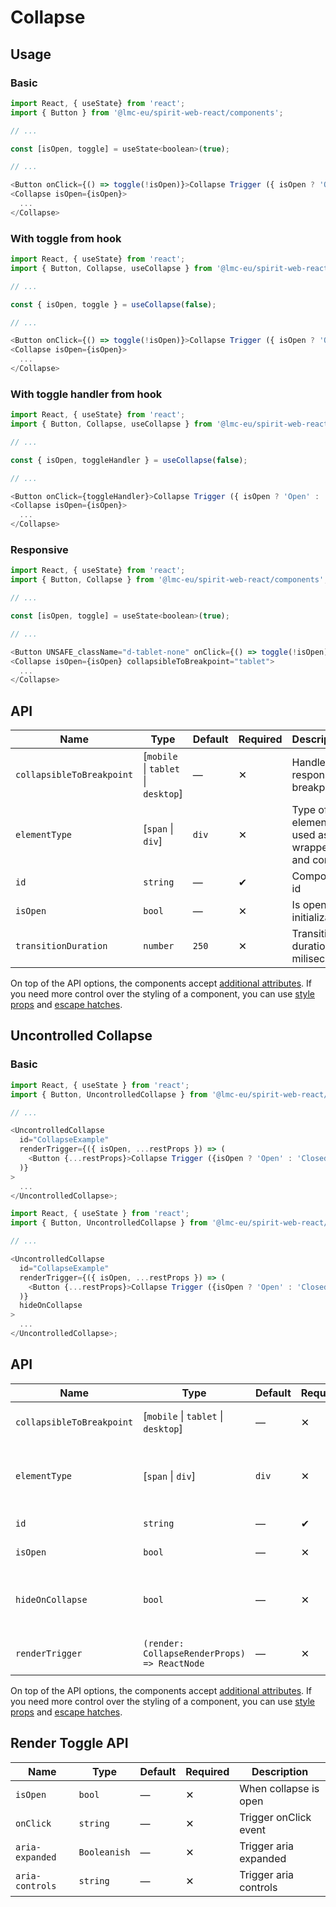 # Collapse

## Usage

### Basic

```javascript
import React, { useState} from 'react';
import { Button } from '@lmc-eu/spirit-web-react/components';

// ...

const [isOpen, toggle] = useState<boolean>(true);

// ...

<Button onClick={() => toggle(!isOpen)}>Collapse Trigger ({ isOpen ? 'Open' : 'Closed' })</Button>
<Collapse isOpen={isOpen}>
  ...
</Collapse>
```

### With toggle from hook

```javascript
import React, { useState} from 'react';
import { Button, Collapse, useCollapse } from '@lmc-eu/spirit-web-react/components';

// ...

const { isOpen, toggle } = useCollapse(false);

// ...

<Button onClick={() => toggle(!isOpen)}>Collapse Trigger ({ isOpen ? 'Open' : 'Closed' })</Button>
<Collapse isOpen={isOpen}>
  ...
</Collapse>
```

### With toggle handler from hook

```javascript
import React, { useState} from 'react';
import { Button, Collapse, useCollapse } from '@lmc-eu/spirit-web-react/components';

// ...

const { isOpen, toggleHandler } = useCollapse(false);

// ...

<Button onClick={toggleHandler}>Collapse Trigger ({ isOpen ? 'Open' : 'Closed' })</Button>
<Collapse isOpen={isOpen}>
  ...
</Collapse>
```

### Responsive

```javascript
import React, { useState} from 'react';
import { Button, Collapse } from '@lmc-eu/spirit-web-react/components';

// ...

const [isOpen, toggle] = useState<boolean>(true);

// ...

<Button UNSAFE_className="d-tablet-none" onClick={() => toggle(!isOpen)}>Collapse Trigger ({ isOpen ? 'Open' : 'Closed' })</Button>
<Collapse isOpen={isOpen} collapsibleToBreakpoint="tablet">
  ...
</Collapse>
```

## API

| Name                      | Type                                | Default | Required | Description                                 |
| ------------------------- | ----------------------------------- | ------- | -------- | ------------------------------------------- |
| `collapsibleToBreakpoint` | [`mobile` \| `tablet` \| `desktop`] | —       | ✕        | Handle for responsive breakpoint            |
| `elementType`             | [`span` \| `div`]                   | `div`   | ✕        | Type of element used as wrapper and content |
| `id`                      | `string`                            | —       | ✔        | Component id                                |
| `isOpen`                  | `bool`                              | —       | ✕        | Is open on initialization                   |
| `transitionDuration`      | `number`                            | `250`   | ✕        | Transition duration in miliseconds          |

On top of the API options, the components accept [additional attributes][readme-additional-attributes].
If you need more control over the styling of a component, you can use [style props][readme-style-props]
and [escape hatches][readme-escape-hatches].

## Uncontrolled Collapse

### Basic

```javascript
import React, { useState } from 'react';
import { Button, UncontrolledCollapse } from '@lmc-eu/spirit-web-react/components';

// ...

<UncontrolledCollapse
  id="CollapseExample"
  renderTrigger={({ isOpen, ...restProps }) => (
    <Button {...restProps}>Collapse Trigger ({isOpen ? 'Open' : 'Closed'})</Button>
  )}
>
  ...
</UncontrolledCollapse>;
```

```javascript
import React, { useState } from 'react';
import { Button, UncontrolledCollapse } from '@lmc-eu/spirit-web-react/components';

// ...

<UncontrolledCollapse
  id="CollapseExample"
  renderTrigger={({ isOpen, ...restProps }) => (
    <Button {...restProps}>Collapse Trigger ({isOpen ? 'Open' : 'Closed'})</Button>
  )}
  hideOnCollapse
>
  ...
</UncontrolledCollapse>;
```

## API

| Name                      | Type                                         | Default | Required | Description                                 |
| ------------------------- | -------------------------------------------- | ------- | -------- | ------------------------------------------- |
| `collapsibleToBreakpoint` | [`mobile` \| `tablet` \| `desktop`]          | —       | ✕        | Handle for responsive breakpoint            |
| `elementType`             | [`span` \| `div`]                            | `div`   | ✕        | Type of element used as wrapper and content |
| `id`                      | `string`                                     | —       | ✔        | Component id                                |
| `isOpen`                  | `bool`                                       | —       | ✕        | Is open on initialization                   |
| `hideOnCollapse`          | `bool`                                       | —       | ✕        | Hides button when content is displayed      |
| `renderTrigger`           | `(render: CollapseRenderProps) => ReactNode` | —       | ✕        | Properties for trigger render               |

On top of the API options, the components accept [additional attributes][readme-additional-attributes].
If you need more control over the styling of a component, you can use [style props][readme-style-props]
and [escape hatches][readme-escape-hatches].

## Render Toggle API

| Name            | Type         | Default | Required | Description           |
| --------------- | ------------ | ------- | -------- | --------------------- |
| `isOpen`        | `bool`       | —       | ✕        | When collapse is open |
| `onClick`       | `string`     | —       | ✕        | Trigger onClick event |
| `aria-expanded` | `Booleanish` | —       | ✕        | Trigger aria expanded |
| `aria-controls` | `string`     | —       | ✕        | Trigger aria controls |

[readme-additional-attributes]: https://github.com/lmc-eu/spirit-design-system/blob/main/packages/web-react/README.md#additional-attributes
[readme-escape-hatches]: https://github.com/lmc-eu/spirit-design-system/blob/main/packages/web-react/README.md#escape-hatches
[readme-style-props]: https://github.com/lmc-eu/spirit-design-system/blob/main/packages/web-react/README.md#style-props
